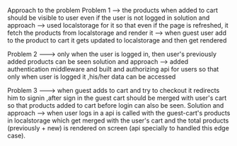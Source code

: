Approach to the problem
Problem 1 --> the products when added to cart should be visible to user even if the user is not logged in
solution and approach --> used localstorage for it so that even if the page is refreshed, it fetch the products from localstorage and render it
                      --> when guest user add to the product to cart it gets updated to localstorage and then get rendered

Problem 2 ---> only when the user is logged in, then user's previously added products can be seen
solution and approach --> added authentication middleware and built and authorizing api for users so that only when user is logged it ,his/her data can be accessed

Problem 3 ---> when guest adds to cart and try to checkout it redirects him to signin ,after sign in the guest cart should be merged with user's cart
               so that products added to cart before login can also be seen.
Solution and approach --> when user logs in a api is called with the guest-cart's products in localstorage which get merged with the user's cart 
                          and the total products (previously + new) is rendered on screen (api specially to handled this edge case).
